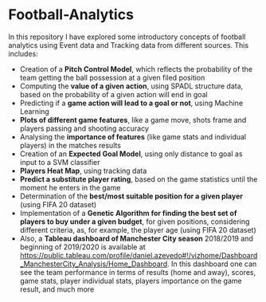 # Football-Analytics

In this repository I have explored some introductory concepts of football analytics using Event data and Tracking data from different sources. This includes:
- Creation of a **Pitch Control Model**, which reflects the probability of the team getting the ball possession at a given filed position
- Computing the **value of a given action**, using SPADL structure data, based on the probability of a given action will end in goal
- Predicting if a **game action will lead to a goal or not**, using Machine Learning
- **Plots of different game features**, like a game move, shots frame and players passing and shooting accuracy
- Analysing the **importance of features** (like game stats and individual players) in the matches results
- Creation of an **Expected Goal Model**, using only distance to goal as input to a SVM classifier
- **Players Heat Map**, using tracking data
- **Predict a substitute player rating**, based on the game statistics until the moment he enters in the game
- Determination of the **best/most suitable position for a given player** (using FIFA 20 dataset)
- Implementation of a **Genetic Algorithm for finding the best set of players to buy under a given budget**, for given positions, considering different criteria, as, for example, the player age (using FIFA 20 dataset)
- Also, a **Tableau dashboard of Manchester City season** 2018/2019 and beginning of 2019/2020 is available at https://public.tableau.com/profile/daniel.azevedo#!/vizhome/Dashboard_ManchesterCity_Analysis/Home_Dashboard. In this dashboard one can see the team performance in terms of results (home and away), scores, game stats, player individual stats, players importance on the game result, and much more
